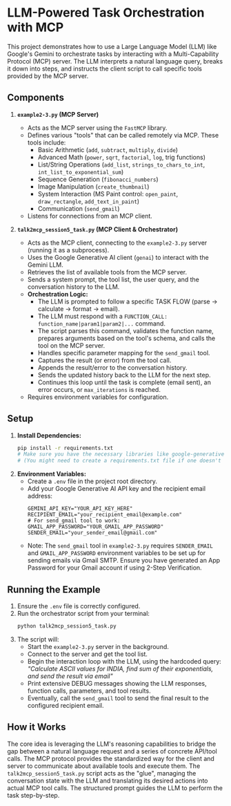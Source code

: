 # LLM-Powered Task Orchestration with MCP

This project demonstrates how to use a Large Language Model (LLM) like Google's Gemini to orchestrate tasks by interacting with a Multi-Capability Protocol (MCP) server. The LLM interprets a natural language query, breaks it down into steps, and instructs the client script to call specific tools provided by the MCP server.

## Components

1.  **`example2-3.py` (MCP Server)**
    *   Acts as the MCP server using the `FastMCP` library.
    *   Defines various "tools" that can be called remotely via MCP. These tools include:
        *   Basic Arithmetic (`add`, `subtract`, `multiply`, `divide`)
        *   Advanced Math (`power`, `sqrt`, `factorial`, `log`, trig functions)
        *   List/String Operations (`add_list`, `strings_to_chars_to_int`, `int_list_to_exponential_sum`)
        *   Sequence Generation (`fibonacci_numbers`)
        *   Image Manipulation (`create_thumbnail`)
        *   System Interaction (MS Paint control: `open_paint`, `draw_rectangle`, `add_text_in_paint`)
        *   Communication (`send_gmail`)
    *   Listens for connections from an MCP client.

2.  **`talk2mcp_session5_task.py` (MCP Client & Orchestrator)**
    *   Acts as the MCP client, connecting to the `example2-3.py` server (running it as a subprocess).
    *   Uses the Google Generative AI client (`genai`) to interact with the Gemini LLM.
    *   Retrieves the list of available tools from the MCP server.
    *   Sends a system prompt, the tool list, the user query, and the conversation history to the LLM.
    *   **Orchestration Logic:**
        *   The LLM is prompted to follow a specific TASK FLOW (parse -> calculate -> format -> email).
        *   The LLM must respond with a `FUNCTION_CALL: function_name|param1|param2|...` command.
        *   The script parses this command, validates the function name, prepares arguments based on the tool's schema, and calls the tool on the MCP server.
        *   Handles specific parameter mapping for the `send_gmail` tool.
        *   Captures the result (or error) from the tool call.
        *   Appends the result/error to the conversation history.
        *   Sends the updated history back to the LLM for the next step.
        *   Continues this loop until the task is complete (email sent), an error occurs, or `max_iterations` is reached.
    *   Requires environment variables for configuration.

## Setup

1.  **Install Dependencies:**
    ```bash
    pip install -r requirements.txt
    # Make sure you have the necessary libraries like google-generativeai, python-dotenv, mcp-package, pywinauto, etc.
    # (You might need to create a requirements.txt file if one doesn't exist)
    ```
2.  **Environment Variables:**
    *   Create a `.env` file in the project root directory.
    *   Add your Google Generative AI API key and the recipient email address:
        ```dotenv
        GEMINI_API_KEY="YOUR_API_KEY_HERE"
        RECIPIENT_EMAIL="your_recipient_email@example.com"
        # For send_gmail tool to work:
        GMAIL_APP_PASSWORD="YOUR_GMAIL_APP_PASSWORD"
        SENDER_EMAIL="your_sender_email@gmail.com"
        ```
    *   Note: The `send_gmail` tool in `example2-3.py` requires `SENDER_EMAIL` and `GMAIL_APP_PASSWORD` environment variables to be set up for sending emails via Gmail SMTP. Ensure you have generated an App Password for your Gmail account if using 2-Step Verification.

## Running the Example

1.  Ensure the `.env` file is correctly configured.
2.  Run the orchestrator script from your terminal:
    ```bash
    python talk2mcp_session5_task.py
    ```
3.  The script will:
    *   Start the `example2-3.py` server in the background.
    *   Connect to the server and get the tool list.
    *   Begin the interaction loop with the LLM, using the hardcoded query: *"Calculate ASCII values for INDIA, find sum of their exponentials, and send the result via email"*
    *   Print extensive DEBUG messages showing the LLM responses, function calls, parameters, and tool results.
    *   Eventually, call the `send_gmail` tool to send the final result to the configured recipient email.

## How it Works

The core idea is leveraging the LLM's reasoning capabilities to bridge the gap between a natural language request and a series of concrete API/tool calls. The MCP protocol provides the standardized way for the client and server to communicate about available tools and execute them. The `talk2mcp_session5_task.py` script acts as the "glue", managing the conversation state with the LLM and translating its desired actions into actual MCP tool calls. The structured prompt guides the LLM to perform the task step-by-step.
